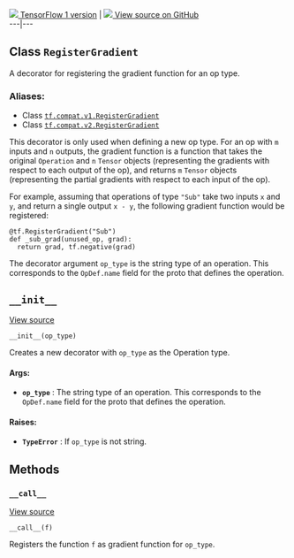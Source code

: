 [ ![](https://tensorflow.google.cn/images/tf_logo_32px.png) TensorFlow 1
version](/versions/r1.15/api_docs/python/tf/RegisterGradient) |  [
![](https://tensorflow.google.cn/images/GitHub-Mark-32px.png) View source on
GitHub
](https://github.com/tensorflow/tensorflow/blob/r2.0/tensorflow/python/framework/ops.py#L2448-L2490)  
---|---  
  
## Class `RegisterGradient`

A decorator for registering the gradient function for an op type.

### Aliases:

  * Class [`tf.compat.v1.RegisterGradient`](/api_docs/python/tf/RegisterGradient)
  * Class [`tf.compat.v2.RegisterGradient`](/api_docs/python/tf/RegisterGradient)

This decorator is only used when defining a new op type. For an op with `m`
inputs and `n` outputs, the gradient function is a function that takes the
original `Operation` and `n` `Tensor` objects (representing the gradients with
respect to each output of the op), and returns `m` `Tensor` objects
(representing the partial gradients with respect to each input of the op).

For example, assuming that operations of type `"Sub"` take two inputs `x` and
`y`, and return a single output `x - y`, the following gradient function would
be registered:

    
    
    @tf.RegisterGradient("Sub")
    def _sub_grad(unused_op, grad):
      return grad, tf.negative(grad)
    

The decorator argument `op_type` is the string type of an operation. This
corresponds to the `OpDef.name` field for the proto that defines the
operation.

## `__init__`

[View
source](https://github.com/tensorflow/tensorflow/blob/r2.0/tensorflow/python/framework/ops.py#L2473-L2485)

    
    
    __init__(op_type)
    

Creates a new decorator with `op_type` as the Operation type.

#### Args:

  * **`op_type`** : The string type of an operation. This corresponds to the `OpDef.name` field for the proto that defines the operation.

#### Raises:

  * **`TypeError`** : If `op_type` is not string.

## Methods

### `__call__`

[View
source](https://github.com/tensorflow/tensorflow/blob/r2.0/tensorflow/python/framework/ops.py#L2487-L2490)

    
    
    __call__(f)
    

Registers the function `f` as gradient function for `op_type`.

